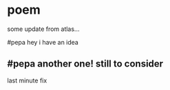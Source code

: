 # poem

some update from atlas...

#pepa
hey i have an idea

#pepa
another one!
still to consider
---
last minute fix
